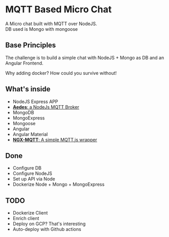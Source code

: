 # MQTT Based Micro Chat
A Micro chat built with MQTT over NodeJS.  
DB used is Mongo with mongoose

## Base Principles
The challenge is to build a simple chat with NodeJS + Mongo as DB and an Angular Frontend.

Why adding docker? How could you survive without!

## What's inside

* NodeJS Express APP
* [**Aedes**: a NodeJs MQTT Broker](https://github.com/moscajs/aedes)
* MongoDB
* MongoExpress
* Mongoose
* Angular
* Angular Material
* [**NGX-MQTT**: A simple MQTT.js wrapper](https://github.com/sclausen/ngx-mqtt)


## Done
* Configure DB
* Configure NodeJS
* Set up API via Node
* Dockerize Node + Mongo + MongoExpress

## TODO
* Dockerize Client
* Enrich client
* Deploy on GCP? That's interesting
* Auto-deploy with Github actions
